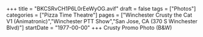 +++
title = "BKCSRvCH1P6L0rEeWyOG.avif"
draft = false
tags = ["Photos"]
categories = ["Pizza Time Theatre"]
pages = ["Winchester Crusty the Cat V1 (Animatronic)","Winchester PTT Show","San Jose, CA (370 S Winchester Blvd)"]
startDate = "1977-00-00"
+++
Crusty Promo Photo (B&W)
